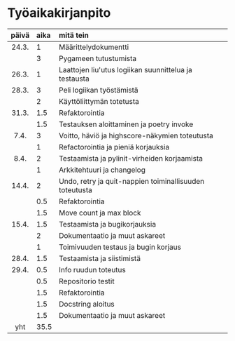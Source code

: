# Työaikakirjanpito

| päivä | aika | mitä tein  |
| :----:|:-----| :-----|
| 24.3. | 1    | Määrittelydokumentti |
|  | 3    | Pygameen tutustumista |
| 26.3. | 1    | Laattojen liu'utus logiikan suunnittelua ja testausta |
| 28.3. | 3    | Peli logiikan työstämistä |
|  | 2    | Käyttöliittymän totetusta |
| 31.3. | 1.5    | Refaktorointia |
|  | 1.5   | Testauksen aloittaminen ja poetry invoke |
| 7.4. | 3    | Voitto, häviö ja highscore-näkymien toteutusta |
|  | 1   | Refactorointia ja pieniä korjauksia |
| 8.4. | 2    | Testaamista ja pylinit-virheiden korjaamista |
|  | 1   | Arkkitehtuuri ja changelog |
| 14.4. | 2    | Undo, retry ja quit-nappien toiminallisuuden toteutusta |
|  | 0.5   | Refaktorointia |
|  | 1.5   | Move count ja max block |
| 15.4. | 1.5    | Testaamista ja bugikorjauksia |
|  | 2   | Dokumentaatio ja muut askareet |
|  | 1   | Toimivuuden testaus ja bugin korjaus |
| 28.4. | 1.5   | Testaamista ja siistimistä |
| 29.4. | 0.5   | Info ruudun toteutus |
| | 0.5   | Repositorio testit |
| | 1.5   | Refaktorointia |
| | 1.5   | Docstring aloitus |
| | 1.5   | Dokumentaatio ja muut askareet |
| yht | 35.5  |  |
